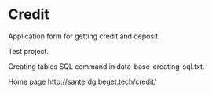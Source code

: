 # Credit
Application form for getting credit and deposit.
 
Test project.
 
Creating tables SQL command in data-base-creating-sql.txt.

Home page http://santerdg.beget.tech/credit/
